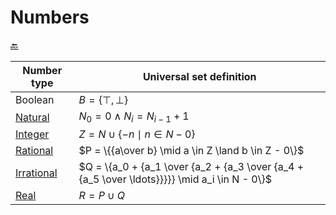 # Numbers

[:back:](../readme.md)

| Number type                           | Universal set definition                                                                      |
| ------------------------------------- | --------------------------------------------------------------------------------------------- |
| Boolean                               | $B = \{ ⊤, ⊥ \}$                                                                              |
| [Natural](numbers/Natural.java)       | $N_0 = 0 \land N_i = N_{i-1} + 1$                                                             |
| [Integer](numbers/Integer.java)       | $Z = N \cup \{-n \mid n\in N - 0\}$                                                           |
| [Rational](numbers/Rational.java)     | $P = \{{a\over b} \mid a \in Z \land b \in Z - 0\}$                                           |
| [Irrational](numbers/Irrational.java) | $Q = \{a_0 + {a_1 \over {a_2 + {a_3 \over {a_4 + {a_5 \over \ldots}}}}} \mid a_i \in N - 0\}$ |
| [Real](numbers/Real.java)             | $R = P \cup Q$                                                                                |
